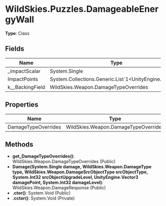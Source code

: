 ﻿# WildSkies.Puzzles.DamageableEnergyWall

**Type**: Class

## Fields

| Name | Type | Access |
|------|------|--------|
| _impactScalar | System.Single | Private |
| ImpactPoints | System.Collections.Generic.List`1<UnityEngine.Vector4> | Public |
| <DamageTypeOverrides>k__BackingField | WildSkies.Weapon.DamageTypeOverrides | Private |

## Properties

| Name | Type | Access |
|------|------|--------|
| DamageTypeOverrides | WildSkies.Weapon.DamageTypeOverrides | Public |

## Methods

- **get_DamageTypeOverrides()**: WildSkies.Weapon.DamageTypeOverrides (Public)
- **Damage(System.Single damage, WildSkies.Weapon.DamageType type, WildSkies.Weapon.DamageSrcObjectType srcObjectType, System.Int32 srcObjectUpgradeLevel, UnityEngine.Vector3 damagePoint, System.Int32 damageLevel)**: WildSkies.Weapon.DamageResponse (Public)
- **.ctor()**: System.Void (Public)
- **.cctor()**: System.Void (Private)

